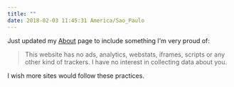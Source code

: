 ```yaml
---
title: ""
date: 2018-02-03 11:45:31 America/Sao_Paulo
---
```


Just updated my [About](https://mmarfil.com/about/) page to include something I'm very proud of:

> This website has no ads, analytics, webstats, iframes, scripts or any other kind of trackers. I have no interest in collecting data about you.

I wish more sites would follow these practices.